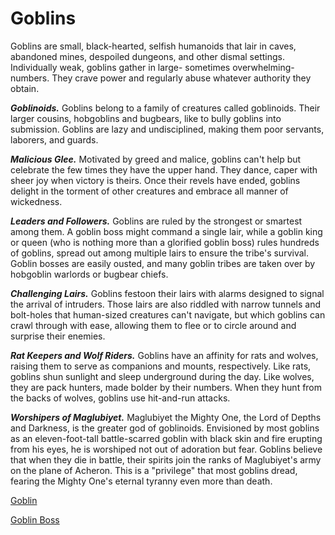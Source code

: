 # Goblins

Goblins are small, black-hearted, selfish
humanoids that lair in caves, abandoned
mines, despoiled dungeons, and other dismal
settings. Individually weak, goblins gather
in large- sometimes overwhelming- numbers.
They crave power and regularly abuse whatever
authority they obtain.

_**Goblinoids.**_ Goblins belong to a family
of creatures called goblinoids. Their larger
cousins, hobgoblins and bugbears, like to
bully goblins into submission. Goblins are
lazy and undisciplined, making them poor
servants, laborers, and guards.

_**Malicious Glee.**_ Motivated by greed and
malice, goblins can't help but celebrate the
few times they have the upper hand. They
dance, caper with sheer joy when victory is
theirs. Once their revels have ended, goblins
delight in the torment of other creatures and
embrace all manner of wickedness.

_**Leaders and Followers.**_ Goblins are
ruled by the strongest or smartest among
them. A goblin boss might command a single
lair, while a goblin king or queen (who is
nothing more than a glorified goblin boss)
rules hundreds of goblins, spread out among
multiple lairs to ensure the tribe's
survival. Goblin bosses are easily ousted,
and many goblin tribes are taken over by
hobgoblin warlords or bugbear chiefs.

_**Challenging Lairs.**_ Goblins festoon
their lairs with alarms designed to signal
the arrival of intruders. Those lairs are
also riddled with narrow tunnels and
bolt-holes that human-sized creatures can't
navigate, but which goblins can crawl through
with ease, allowing them to flee or to circle
around and surprise their enemies.

_**Rat Keepers and Wolf Riders.**_ Goblins
have an affinity for rats and wolves, raising
them to serve as companions and mounts,
respectively. Like rats, goblins shun
sunlight and sleep underground during the
day. Like wolves, they are pack hunters, made
bolder by their numbers. When they hunt from
the backs of wolves, goblins use hit-and-run
attacks.

_**Worshipers of Maglubiyet.**_ Maglubiyet
the Mighty One, the Lord of Depths and
Darkness, is the greater god of goblinoids.
Envisioned by most goblins as an
eleven-foot-tall battle-scarred goblin with
black skin and fire erupting from his eyes,
he is worshiped not out of adoration but
fear. Goblins believe that when they die in
battle, their spirits join the ranks of
Maglubiyet's army on the plane of Acheron.
This is a "privilege" that most goblins
dread, fearing the Mighty One's eternal
tyranny even more than death.

<a href="./goblin.md">Goblin</a>

<a href="./goblin_boss.md">Goblin Boss</a>

